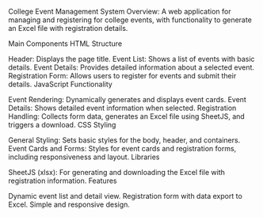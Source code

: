 College Event Management System
Overview: A web application for managing and registering for college events, with functionality to generate an Excel file with registration details.

Main Components
HTML Structure

Header: Displays the page title.
Event List: Shows a list of events with basic details.
Event Details: Provides detailed information about a selected event.
Registration Form: Allows users to register for events and submit their details.
JavaScript Functionality

Event Rendering: Dynamically generates and displays event cards.
Event Details: Shows detailed event information when selected.
Registration Handling: Collects form data, generates an Excel file using SheetJS, and triggers a download.
CSS Styling

General Styling: Sets basic styles for the body, header, and containers.
Event Cards and Forms: Styles for event cards and registration forms, including responsiveness and layout.
Libraries

SheetJS (xlsx): For generating and downloading the Excel file with registration information.
Features

Dynamic event list and detail view.
Registration form with data export to Excel.
Simple and responsive design.
